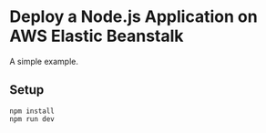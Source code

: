# Deploy a Node.js Application on AWS Elastic Beanstalk

A simple example.

## Setup

    npm install
    npm run dev

